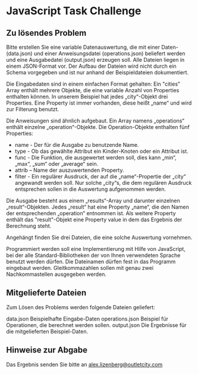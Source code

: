 # JavaScript Task Challenge

## Zu lösendes Problem
Bitte erstellen Sie eine variable Datenauswertung, die mit einer Daten- (data.json) und einer Anweisungsdatei (operations.json) beliefert werden und eine Ausgabedatei (output.json) erzeugen soll. Alle Dateien liegen in einem JSON-Format vor. Der Aufbau der Dateien wird nicht durch ein Schema vorgegeben und ist nur anhand der Beispieldateien dokumentiert.

Die Eingabedaten sind in einem einfachen Format gehalten: Ein "cities" Array enthält mehrere Objekte, die eine variable Anzahl von Properties enthalten können. In unserem Beispiel hat jedes „city“-Objekt drei Properties. Eine Property ist immer vorhanden, diese heißt „name“ und wird zur Filterung benutzt.

Die Anweisungen sind ähnlich aufgebaut. Ein Array namens „operations“ enthält einzelne „operation“-Objekte. Die Operation-Objekte enthalten fünf Properties:
- name - Der für die Ausgabe zu benutzende Name.
- type - Ob das gewählte Attribut ein Kinder-Knoten oder ein Attribut ist.
- func - Die Funktion, die ausgewertet werden soll, dies kann „min“, „max“, „sum“ oder „average“ sein.
- attrib – Name der auszuwertenden Property.
- filter - Ein regulärer Ausdruck, der auf die „name“-Propertie der „city“ angewandt werden soll. Nur solche „city“s, die dem regulären Ausdruck entsprechen sollen in die Auswertung aufgenommen werden.

Die Ausgabe besteht aus einem „results“-Array und darunter einzelnen „result“-Objekten. Jedes „result“ hat eine Property „name“, die den Namen der entsprechenden „operation“ entnommen ist. Als weitere Property enthält das "result"-Objekt eine Property value in dem das Ergebnis der Berechnung steht.

Angehängt finden Sie drei Dateien, die eine solche Auswertung vornehmen.

Programmiert werden soll eine Implementierung mit Hilfe von JavaScript, bei der alle Standard-Bibliotheken der von Ihnen verwendeten Sprache benutzt werden dürfen. Die Dateinamen dürfen fest in das Programm eingebaut werden. Gleitkommazahlen sollen mit genau zwei Nachkommastellen ausgegeben werden.

## Mitgelieferte Dateien
Zum Lösen des Problems werden folgende Dateien geliefert:

data.json Beispielhafte Eingabe-Daten
operations.json Beispiel für Operationen, die berechnet werden sollen.
output.json Die Ergebnisse für die mitgelieferten Beispiel-Daten.

## Hinweise zur Abgabe
Das Ergebnis senden Sie bitte an alex.lizenberg@outletcity.com
